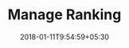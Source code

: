 ---
title: "Manage Ranking"
date: 2018-01-11T9:54:59+05:30
draft: false
layout: ranking

ranking: true

manageRanking : true

---